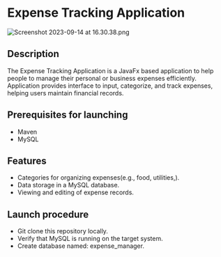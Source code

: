 # Expense Tracking Application
![Screenshot 2023-09-14 at 16.30.38.png](..%2F..%2F..%2FDesktop%2FScreenshot%202023-09-14%20at%2016.30.38.png)


## Description
The Expense Tracking Application is a JavaFx based application to help people to manage their personal or business expenses efficiently.
Application provides interface to input, categorize, and track expenses, helping users maintain financial records.

## Prerequisites for launching
 - Maven
 - MySQL


## Features
- Categories for organizing expenses(e.g., food, utilities,).
- Data storage in a MySQL database.
- Viewing and editing of expense records.

## Launch procedure
- Git clone this repository locally.
- Verify that MySQL is running on the target system.
- Create database named: expense_manager.


